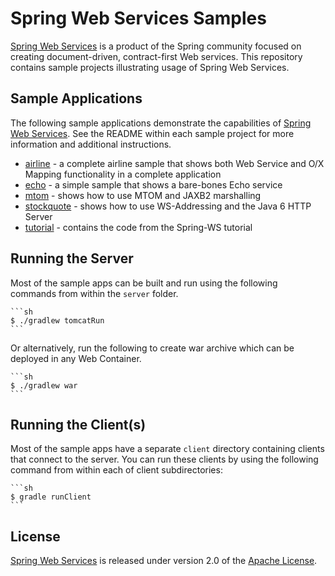 # Spring Web Services Samples

[Spring Web Services] is a product of the Spring community focused on creating
document-driven, contract-first Web services. This repository contains sample
projects illustrating usage of Spring Web Services.

## Sample Applications

The following sample applications demonstrate the capabilities of [Spring Web
Services]. See the README within each sample project for more information and
additional instructions.

- [airline](./airline) - a complete airline sample that shows both Web Service and 
	O/X Mapping functionality in a complete application
- [echo](./echo) - a simple sample that shows a bare-bones Echo service
- [mtom](./mtom) - shows how to use MTOM and JAXB2 marshalling
- [stockquote](./stockquote) - shows how to use WS-Addressing and the Java 6 HTTP Server
- [tutorial](./tutorial) - contains the code from the Spring-WS tutorial

## Running the Server

Most of the sample apps can be built and run using the following commands from
within the ``server`` folder.

	```sh
	$ ./gradlew tomcatRun
	```

Or alternatively, run the following to create war archive which can be deployed
in any Web Container.

	```sh
	$ ./gradlew war
	```

## Running the Client(s)

Most of the sample apps have a separate ``client`` directory containing clients
that connect to the server. You can run these clients by using the following
command from within each of client subdirectories:

	```sh
	$ gradle runClient
	```

## License

[Spring Web Services] is released under version 2.0 of the [Apache License].

[Spring Web Services]: http://projects.spring.io/spring-ws
[Apache License]: http://www.apache.org/licenses/LICENSE-2.0
